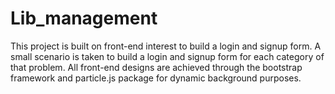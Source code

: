 # Lib_management
This project is built on front-end interest to build a login and signup form. A small scenario is taken to build a login and signup form for each category of that problem. All front-end designs are achieved through the bootstrap framework and particle.js package for dynamic background purposes.
